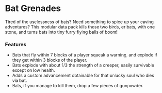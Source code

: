 # Bat Grenades<!--$headerTitle--><!--$pmc:delete-->

Tired of the uselessness of bats? Need something to spice up your caving adventures? This modular data pack kills those two birds, er bats, with one stone, and turns bats into tiny furry flying balls of boom! <!--$pmc:headerSize-->

### Features
- Bats that fly within 7 blocks of a player squeak a warning, and explode if they get within 3 blocks of the player.
- Bats explode with about 1/3 the strength of a creeper, easily survivable except on low health.
- Adds a custom advancement obtainable for that unlucky soul who dies via bat.
- Bats, if you manage to kill them, drop a few pieces of gunpowder.
